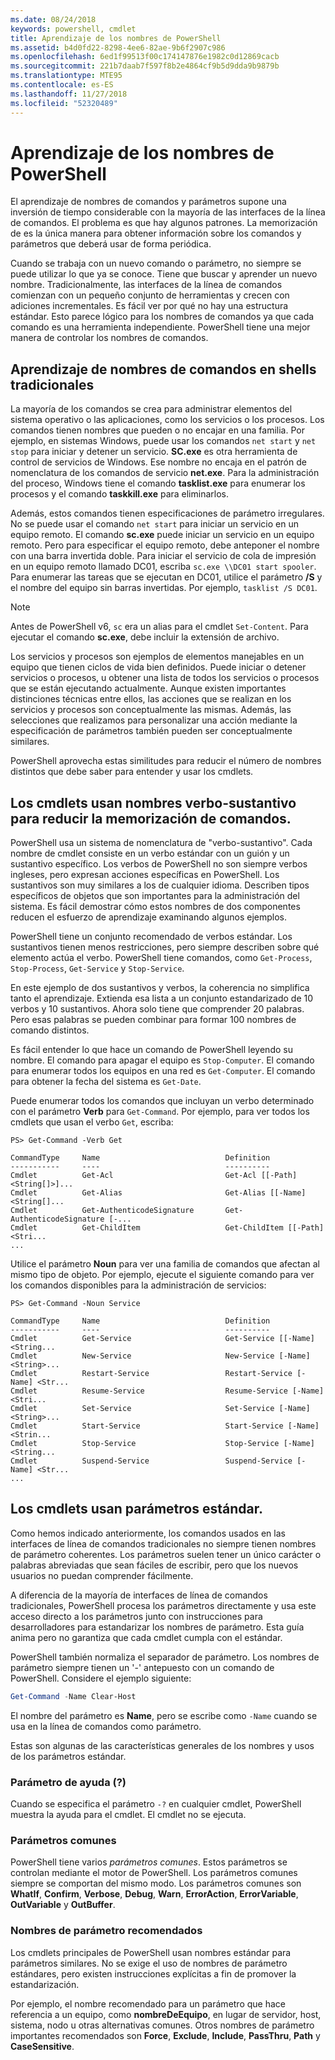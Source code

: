 ```yaml
---
ms.date: 08/24/2018
keywords: powershell, cmdlet
title: Aprendizaje de los nombres de PowerShell
ms.assetid: b4d0fd22-8298-4ee6-82ae-9b6f2907c986
ms.openlocfilehash: 6ed1f99513f00c174147876e1982c0d12869cacb
ms.sourcegitcommit: 221b7daab7f597f8b2e4864cf9b5d9dda9b9879b
ms.translationtype: MTE95
ms.contentlocale: es-ES
ms.lasthandoff: 11/27/2018
ms.locfileid: "52320489"
---
```

# <a name="learning-powershell-names"></a>Aprendizaje de los nombres de PowerShell

El aprendizaje de nombres de comandos y parámetros supone una inversión de tiempo considerable con la mayoría de las interfaces de la línea de comandos. El problema es que hay algunos patrones. La memorización de es la única manera para obtener información sobre los comandos y parámetros que deberá usar de forma periódica.

Cuando se trabaja con un nuevo comando o parámetro, no siempre se puede utilizar lo que ya se conoce. Tiene que buscar y aprender un nuevo nombre. Tradicionalmente, las interfaces de la línea de comandos comienzan con un pequeño conjunto de herramientas y crecen con adiciones incrementales. Es fácil ver por qué no hay una estructura estándar.
Esto parece lógico para los nombres de comandos ya que cada comando es una herramienta independiente. PowerShell tiene una mejor manera de controlar los nombres de comandos.

## <a name="learning-command-names-in-traditional-shells"></a>Aprendizaje de nombres de comandos en shells tradicionales

La mayoría de los comandos se crea para administrar elementos del sistema operativo o las aplicaciones, como los servicios o los procesos. Los comandos tienen nombres que pueden o no encajar en una familia. Por ejemplo, en sistemas Windows, puede usar los comandos `net start` y `net stop` para iniciar y detener un servicio. **SC.exe** es otra herramienta de control de servicios de Windows. Ese nombre no encaja en el patrón de nomenclatura de los comandos de servicio **net.exe**. Para la administración del proceso, Windows tiene el comando **tasklist.exe** para enumerar los procesos y el comando **taskkill.exe** para eliminarlos.

Además, estos comandos tienen especificaciones de parámetro irregulares. No se puede usar el comando `net start` para iniciar un servicio en un equipo remoto. El comando **sc.exe** puede iniciar un servicio en un equipo remoto. Pero para especificar el equipo remoto, debe anteponer el nombre con una barra invertida doble. Para iniciar el servicio de cola de impresión en un equipo remoto llamado DC01, escriba `sc.exe \\DC01 start spooler`.
Para enumerar las tareas que se ejecutan en DC01, utilice el parámetro **/S** y el nombre del equipo sin barras invertidas. Por ejemplo, `tasklist /S DC01`.

> [!NOTE]
> Antes de PowerShell v6, `sc` era un alias para el cmdlet `Set-Content`. Para ejecutar el comando **sc.exe**, debe incluir la extensión de archivo.

Los servicios y procesos son ejemplos de elementos manejables en un equipo que tienen ciclos de vida bien definidos. Puede iniciar o detener servicios o procesos, u obtener una lista de todos los servicios o procesos que se están ejecutando actualmente. Aunque existen importantes distinciones técnicas entre ellos, las acciones que se realizan en los servicios y procesos son conceptualmente las mismas. Además, las selecciones que realizamos para personalizar una acción mediante la especificación de parámetros también pueden ser conceptualmente similares.

PowerShell aprovecha estas similitudes para reducir el número de nombres distintos que debe saber para entender y usar los cmdlets.

## <a name="cmdlets-use-verb-noun-names-to-reduce-command-memorization"></a>Los cmdlets usan nombres verbo-sustantivo para reducir la memorización de comandos.

PowerShell usa un sistema de nomenclatura de "verbo-sustantivo". Cada nombre de cmdlet consiste en un verbo estándar con un guión y un sustantivo específico. Los verbos de PowerShell no son siempre verbos ingleses, pero expresan acciones específicas en PowerShell. Los sustantivos son muy similares a los de cualquier idioma. Describen tipos específicos de objetos que son importantes para la administración del sistema. Es fácil demostrar cómo estos nombres de dos componentes reducen el esfuerzo de aprendizaje examinando algunos ejemplos.

PowerShell tiene un conjunto recomendado de verbos estándar. Los sustantivos tienen menos restricciones, pero siempre describen sobre qué elemento actúa el verbo. PowerShell tiene comandos, como `Get-Process`, `Stop-Process`, `Get-Service` y `Stop-Service`.

En este ejemplo de dos sustantivos y verbos, la coherencia no simplifica tanto el aprendizaje. Extienda esa lista a un conjunto estandarizado de 10 verbos y 10 sustantivos. Ahora solo tiene que comprender 20 palabras.
Pero esas palabras se pueden combinar para formar 100 nombres de comando distintos.

Es fácil entender lo que hace un comando de PowerShell leyendo su nombre. El comando para apagar el equipo es `Stop-Computer`. El comando para enumerar todos los equipos en una red es `Get-Computer`. El comando para obtener la fecha del sistema es `Get-Date`.

Puede enumerar todos los comandos que incluyan un verbo determinado con el parámetro **Verb** para `Get-Command`. Por ejemplo, para ver todos los cmdlets que usan el verbo `Get`, escriba:

```
PS> Get-Command -Verb Get

CommandType     Name                            Definition
-----------     ----                            ----------
Cmdlet          Get-Acl                         Get-Acl [[-Path] <String[]>]...
Cmdlet          Get-Alias                       Get-Alias [[-Name] <String[]...
Cmdlet          Get-AuthenticodeSignature       Get-AuthenticodeSignature [-...
Cmdlet          Get-ChildItem                   Get-ChildItem [[-Path] <Stri...
...
```

Utilice el parámetro **Noun** para ver una familia de comandos que afectan al mismo tipo de objeto. Por ejemplo, ejecute el siguiente comando para ver los comandos disponibles para la administración de servicios:

```
PS> Get-Command -Noun Service

CommandType     Name                            Definition
-----------     ----                            ----------
Cmdlet          Get-Service                     Get-Service [[-Name] <String...
Cmdlet          New-Service                     New-Service [-Name] <String>...
Cmdlet          Restart-Service                 Restart-Service [-Name] <Str...
Cmdlet          Resume-Service                  Resume-Service [-Name] <Stri...
Cmdlet          Set-Service                     Set-Service [-Name] <String>...
Cmdlet          Start-Service                   Start-Service [-Name] <Strin...
Cmdlet          Stop-Service                    Stop-Service [-Name] <String...
Cmdlet          Suspend-Service                 Suspend-Service [-Name] <Str...
...
```

## <a name="cmdlets-use-standard-parameters"></a>Los cmdlets usan parámetros estándar.

Como hemos indicado anteriormente, los comandos usados en las interfaces de línea de comandos tradicionales no siempre tienen nombres de parámetro coherentes. Los parámetros suelen tener un único carácter o palabras abreviadas que sean fáciles de escribir, pero que los nuevos usuarios no puedan comprender fácilmente.

A diferencia de la mayoría de interfaces de línea de comandos tradicionales, PowerShell procesa los parámetros directamente y usa este acceso directo a los parámetros junto con instrucciones para desarrolladores para estandarizar los nombres de parámetro. Esta guía anima pero no garantiza que cada cmdlet cumpla con el estándar.

PowerShell también normaliza el separador de parámetro. Los nombres de parámetro siempre tienen un '-' antepuesto con un comando de PowerShell. Considere el ejemplo siguiente:

```powershell
Get-Command -Name Clear-Host
```

El nombre del parámetro es **Name**, pero se escribe como `-Name` cuando se usa en la línea de comandos como parámetro.

Estas son algunas de las características generales de los nombres y usos de los parámetros estándar.

### <a name="the-help-parameter-"></a>Parámetro de ayuda (?)

Cuando se especifica el parámetro `-?` en cualquier cmdlet, PowerShell muestra la ayuda para el cmdlet.
El cmdlet no se ejecuta.

### <a name="common-parameters"></a>Parámetros comunes

PowerShell tiene varios *parámetros comunes*. Estos parámetros se controlan mediante el motor de PowerShell. Los parámetros comunes siempre se comportan del mismo modo. Los parámetros comunes son **WhatIf**, **Confirm**, **Verbose**, **Debug**, **Warn**, **ErrorAction**, **ErrorVariable**, **OutVariable** y **OutBuffer**.

### <a name="recommended-parameter-names"></a>Nombres de parámetro recomendados

Los cmdlets principales de PowerShell usan nombres estándar para parámetros similares. No se exige el uso de nombres de parámetro estándares, pero existen instrucciones explícitas a fin de promover la estandarización.

Por ejemplo, el nombre recomendado para un parámetro que hace referencia a un equipo, como **nombreDeEquipo**, en lugar de servidor, host, sistema, nodo u otras alternativas comunes. Otros nombres de parámetro importantes recomendados son **Force**, **Exclude**, **Include**, **PassThru**, **Path** y **CaseSensitive**.
